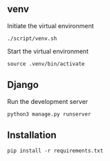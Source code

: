 ## venv
Initiate the virtual environment
```
./script/venv.sh
```
Start the virtual environment
```
source .venv/bin/activate
```


## Django
Run the development server
```
python3 manage.py runserver
```

## Installation
```
pip install -r requirements.txt
```

